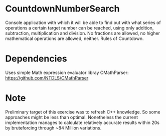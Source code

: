 # CountdownNumberSearch
Console application with which it will be able to find out with what series of
operations a certain target number can be reached, using only addition, subtraction, multiplication and division. 
No fractions are allowed, no higher mathematical operations are allowed, neither. Rules of Countdown. 

# Dependencies
Uses simple Math expression evaluator libray CMathParser: https://github.com/NTDLS/CMathParser

# Note
Preliminary target of this exercise was to refresh C++ knowledge. So some approaches might be less than optimal.
Nonetheless the current implementation manages to calculate relatively accurate results within 20s by
bruteforcing through ~84 Million variations.